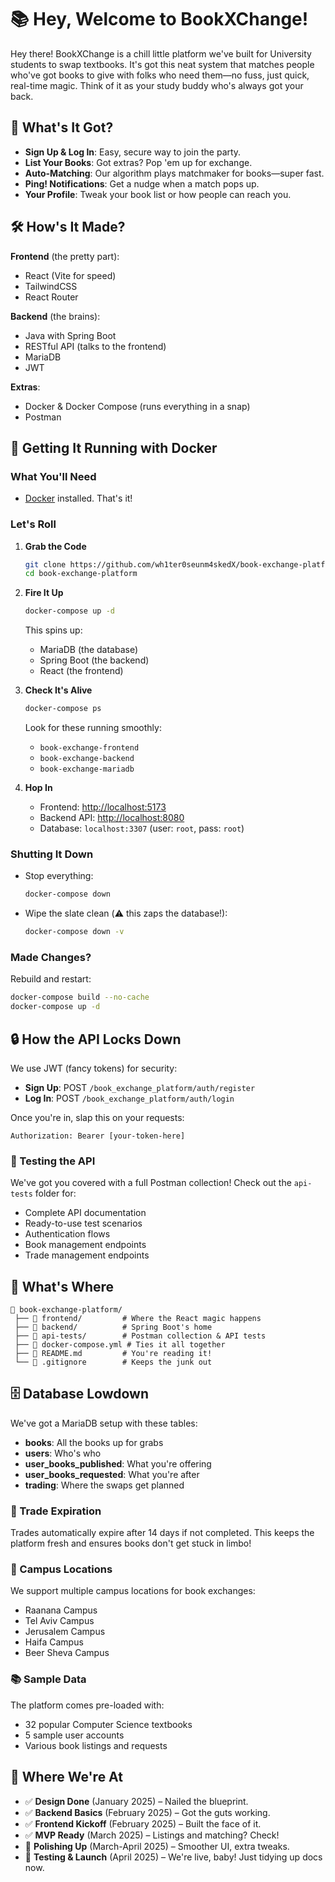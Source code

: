 # 📚 Hey, Welcome to BookXChange!

Hey there! BookXChange is a chill little platform we've built for University students to swap textbooks. It's got this neat system that matches people who've got books to give with folks who need them—no fuss, just quick, real-time magic. Think of it as your study buddy who's always got your back.

## 🚀 What's It Got?
- **Sign Up & Log In**: Easy, secure way to join the party.
- **List Your Books**: Got extras? Pop 'em up for exchange.
- **Auto-Matching**: Our algorithm plays matchmaker for books—super fast.
- **Ping! Notifications**: Get a nudge when a match pops up.
- **Your Profile**: Tweak your book list or how people can reach you.

## 🛠️ How's It Made?
**Frontend** (the pretty part):
- React (Vite for speed)
- TailwindCSS
- React Router

**Backend** (the brains):
- Java with Spring Boot
- RESTful API (talks to the frontend)
- MariaDB
- JWT 

**Extras**:
- Docker & Docker Compose (runs everything in a snap)
- Postman 

## 🐳 Getting It Running with Docker
### What You'll Need
- [Docker](https://www.docker.com/products/docker-desktop/) installed. That's it!

### Let's Roll
1. **Grab the Code**
   ```bash
   git clone https://github.com/wh1ter0seunm4skedX/book-exchange-platform.git
   cd book-exchange-platform
   ```

2. **Fire It Up**
   ```bash
   docker-compose up -d
   ```
   This spins up:
   - MariaDB (the database)
   - Spring Boot (the backend)
   - React (the frontend)

3. **Check It's Alive**
   ```bash
   docker-compose ps
   ```
   Look for these running smoothly:
   - `book-exchange-frontend`
   - `book-exchange-backend`
   - `book-exchange-mariadb`

4. **Hop In**
   - Frontend: [http://localhost:5173](http://localhost:5173)
   - Backend API: [http://localhost:8080](http://localhost:8080)
   - Database: `localhost:3307` (user: `root`, pass: `root`)

### Shutting It Down
- Stop everything:
  ```bash
  docker-compose down
  ```
- Wipe the slate clean (⚠️ this zaps the database!):
  ```bash
  docker-compose down -v
  ```

### Made Changes?
Rebuild and restart:
```bash
docker-compose build --no-cache
docker-compose up -d
```

## 🔒 How the API Locks Down
We use JWT (fancy tokens) for security:
- **Sign Up**: POST `/book_exchange_platform/auth/register`
- **Log In**: POST `/book_exchange_platform/auth/login`

Once you're in, slap this on your requests:
```
Authorization: Bearer [your-token-here]
```

### 🧪 Testing the API
We've got you covered with a full Postman collection! Check out the `api-tests` folder for:
- Complete API documentation
- Ready-to-use test scenarios
- Authentication flows
- Book management endpoints
- Trade management endpoints

## 📂 What's Where
```
📁 book-exchange-platform/
 ├── 📁 frontend/         # Where the React magic happens
 ├── 📁 backend/          # Spring Boot's home
 ├── 📁 api-tests/        # Postman collection & API tests
 ├── 📄 docker-compose.yml # Ties it all together
 ├── 📄 README.md         # You're reading it!
 └── 📄 .gitignore        # Keeps the junk out
```

## 🗄️ Database Lowdown
We've got a MariaDB setup with these tables:
- **books**: All the books up for grabs
- **users**: Who's who
- **user_books_published**: What you're offering
- **user_books_requested**: What you're after
- **trading**: Where the swaps get planned

### 🔄 Trade Expiration
Trades automatically expire after 14 days if not completed. This keeps the platform fresh and ensures books don't get stuck in limbo!

### 🏫 Campus Locations
We support multiple campus locations for book exchanges:
- Raanana Campus
- Tel Aviv Campus
- Jerusalem Campus
- Haifa Campus
- Beer Sheva Campus

### 📚 Sample Data
The platform comes pre-loaded with:
- 32 popular Computer Science textbooks
- 5 sample user accounts
- Various book listings and requests

## 📅 Where We're At
- ✅ **Design Done** (January 2025) – Nailed the blueprint.
- ✅ **Backend Basics** (February 2025) – Got the guts working.
- ✅ **Frontend Kickoff** (February 2025) – Built the face of it.
- ✅ **MVP Ready** (March 2025) – Listings and matching? Check!
- 🔄 **Polishing Up** (March-April 2025) – Smoother UI, extra tweaks.
- 🎯 **Testing & Launch** (April 2025) – We're live, baby! Just tidying up docs now.
